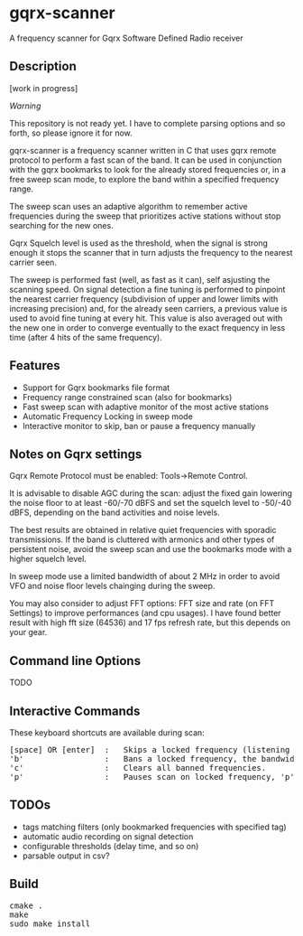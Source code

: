 # gqrx-scanner
A frequency scanner for Gqrx Software Defined Radio receiver
## Description
[work in progress]

*Warning*

This repository is not ready yet. I have to complete parsing options and so forth, so please ignore it for now.


gqrx-scanner is a frequency scanner written in C that uses gqrx remote protocol to perform a fast scan of the band. It can be used in conjunction with the gqrx bookmarks to look for the already stored frequencies or, in a free sweep scan mode, to explore the band within a specified frequency range. 

The sweep scan uses an adaptive algorithm to remember active frequencies during the sweep that prioritizes active stations without stop searching for the new ones. 

Gqrx Squelch level is used as the threshold, when the signal is strong enough it stops the scanner that in turn adjusts the frequency to the nearest carrier seen.   

The sweep is performed fast (well, as fast as it can), self asjusting the scanning speed. On signal detection a fine tuning is performed to pinpoint the nearest carrier frequency (subdivision of upper and lower limits with increasing precision) and, for the already seen carriers, a previous value is used to avoid fine tuning at every hit. This value is also averaged out with the new one in order to converge eventually to the exact frequency in less time (after 4 hits of the same frequency).

## Features
* Support for Gqrx bookmarks file format
* Frequency range constrained scan (also for bookmarks)
* Fast sweep scan with adaptive monitor of the most active stations 
* Automatic Frequency Locking in sweep mode
* Interactive monitor to skip, ban or pause a frequency manually

## Notes on Gqrx settings
Gqrx Remote Protocol must be enabled: Tools->Remote Control.

It is advisable to disable AGC during the scan: adjust the fixed gain lowering the noise floor to at least -60/-70 dBFS and set the squelch level to -50/-40 dBFS, depending on the band activities and noise levels.

The best results are obtained in relative quiet frequencies with sporadic transmissions. If the band is cluttered with armonics and other types of persistent noise, avoid the sweep scan and use the bookmarks mode with a higher squelch level. 

In sweep mode use a limited bandwidth of about 2 MHz in order to avoid VFO and noise floor levels chainging during the sweep.   

You may also consider to adjust FFT options: FFT size and rate (on FFT Settings) to improve performances (and cpu usages).
I have found better result with high fft size (64536) and 17 fps refresh rate, but this depends on your gear.

## Command line Options
TODO

## Interactive Commands 
These keyboard shortcuts are available during scan:
<pre>
[space] OR [enter]  :   Skips a locked frequency (listening to the next).
'b'                 :   Bans a locked frequency, the bandwidth banned is about 10 Khz from the locked freq. 
'c'                 :   Clears all banned frequencies.
'p'                 :   Pauses scan on locked frequency, 'p' again to unpause. 
</pre>


## TODOs
* tags matching filters (only bookmarked frequencies with specified tag) 
* automatic audio recording on signal detection
* configurable thresholds (delay time, and so on)
* parsable output in csv?


## Build
<pre>
cmake .
make
sudo make install
</pre>

